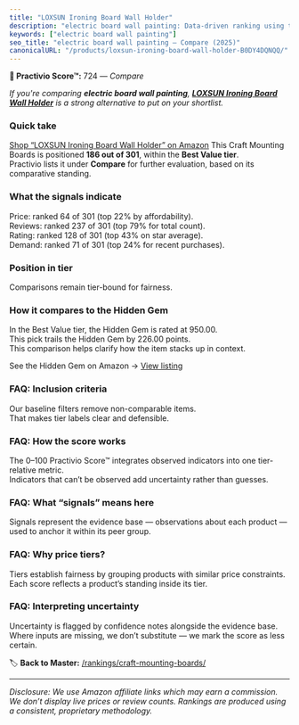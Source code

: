 ```yaml
---
title: "LOXSUN Ironing Board Wall Holder"
description: "electric board wall painting: Data-driven ranking using the Practivio Score™. Positioned by quality, value, demand, findability, momentum."
keywords: ["electric board wall painting"]
seo_title: "electric board wall painting — Compare (2025)"
canonicalURL: "/products/loxsun-ironing-board-wall-holder-B0DY4DQNQQ/"
---
```


**🛒 Practivio Score™:** 724 — _Compare_


*If you're comparing **electric board wall painting**, **[LOXSUN Ironing Board Wall Holder](https://www.amazon.com/dp/B0DY4DQNQQ?tag=practivio-20)** is a strong alternative to put on your shortlist.*
### Quick take
[Shop “LOXSUN Ironing Board Wall Holder” on Amazon](https://www.amazon.com/dp/B0DY4DQNQQ?tag=practivio-20)
This Craft Mounting Boards is positioned **186 out of 301**, within the **Best Value tier**.  
Practivio lists it under **Compare** for further evaluation, based on its comparative standing.

### What the signals indicate
Price: ranked 64 of 301 (top 22% by affordability).  
Reviews: ranked 237 of 301 (top 79% for total count).  
Rating: ranked 128 of 301 (top 43% on star average).  
Demand: ranked 71 of 301 (top 24% for recent purchases).

### Position in tier
Comparisons remain tier-bound for fairness.

### How it compares to the Hidden Gem
In the Best Value tier, the Hidden Gem is rated at 950.00.  
This pick trails the Hidden Gem by 226.00 points.  
This comparison helps clarify how the item stacks up in context.  

See the Hidden Gem on Amazon → [View listing](https://www.amazon.com/dp/B00PRYQ9YU?tag=practivio-20)

### FAQ: Inclusion criteria
Our baseline filters remove non-comparable items.  
That makes tier labels clear and defensible.

### FAQ: How the score works
The 0–100 Practivio Score™ integrates observed indicators into one tier-relative metric.  
Indicators that can’t be observed add uncertainty rather than guesses.

### FAQ: What “signals” means here
Signals represent the evidence base — observations about each product — used to anchor it within its peer group.

### FAQ: Why price tiers?
Tiers establish fairness by grouping products with similar price constraints.  
Each score reflects a product’s standing inside its tier.

### FAQ: Interpreting uncertainty
Uncertainty is flagged by confidence notes alongside the evidence base.  
Where inputs are missing, we don’t substitute — we mark the score as less certain.

<!-- Missing template for Compare/CompareWithinPriceClass -->


🏷️ **Back to Master:** [/rankings/craft-mounting-boards/](/rankings/craft-mounting-boards/)

---
_Disclosure: We use Amazon affiliate links which may earn a commission. We don’t display live prices or review counts. Rankings are produced using a consistent, proprietary methodology._
